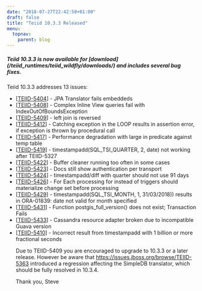 ```yaml
---
date: "2018-07-27T22:42:50+01:00"
draft: false
title: "Teiid 10.3.3 Released"
menu:
  topnav:
    parent: blog
---
```


##### Teiid 10.3.3 is now available for [download] (/teiid_runtimes/teiid_wildfly/downloads/) and includes several bug fixes.

<!--more-->

Teiid 10.3.3 addresses 13 issues:

<ul>
<li>[<a href='https://issues.jboss.org/browse/TEIID-5404'>TEIID-5404</a>] -         JPA Translator fails embeddeds
</li>
<li>[<a href='https://issues.jboss.org/browse/TEIID-5408'>TEIID-5408</a>] -         Complex Inline View queries fail with IndexOutOfBoundsException
</li>
<li>[<a href='https://issues.jboss.org/browse/TEIID-5409'>TEIID-5409</a>] -         left join is reversed
</li>
<li>[<a href='https://issues.jboss.org/browse/TEIID-5412'>TEIID-5412</a>] -         Catching exception in the LOOP results in assertion error, if exception is thrown by procedural call
</li>
<li>[<a href='https://issues.jboss.org/browse/TEIID-5417'>TEIID-5417</a>] -         Performance degradation with large in predicate against temp table
</li>
<li>[<a href='https://issues.jboss.org/browse/TEIID-5419'>TEIID-5419</a>] -          timestampadd(SQL_TSI_QUARTER, 2, date) not working after TEIID-5327
</li>
<li>[<a href='https://issues.jboss.org/browse/TEIID-5422'>TEIID-5422</a>] -         Buffer cleaner running too often in some cases
</li>
<li>[<a href='https://issues.jboss.org/browse/TEIID-5423'>TEIID-5423</a>] -         Docs still show authentication per transport
</li>
<li>[<a href='https://issues.jboss.org/browse/TEIID-5424'>TEIID-5424</a>] -         timestampadd/diff with quarter should not use 91 days
</li>
<li>[<a href='https://issues.jboss.org/browse/TEIID-5426'>TEIID-5426</a>] -         For Each processing for instead of triggers should materialize change set before processing
</li>
<li>[<a href='https://issues.jboss.org/browse/TEIID-5429'>TEIID-5429</a>] -         timestampadd(SQL_TSI_MONTH, 1, 31/03/2018)) results in ORA-01839: date not valid for month specified
</li>
<li>[<a href='https://issues.jboss.org/browse/TEIID-5431'>TEIID-5431</a>] -         Function postgis_full_version() does not exist; Transaction Fails
</li>
<li>[<a href='https://issues.jboss.org/browse/TEIID-5433'>TEIID-5433</a>] -         Cassandra resource adapter broken due to incompatible Guava version
</li>
<li>[<a href='https://issues.jboss.org/browse/TEIID-5410'>TEIID-5410</a>] -         Incorrect result from timestampadd with 1 billion or more fractional seconds
</li>

Due to TEIID-5409 you are encouraged to upgrade to 10.3.3 or a later release.  However be aware that https://issues.jboss.org/browse/TEIID-5363 introduced a regression affecting the SimpleDB translator, which should be fully resolved in 10.3.4.

Thank you, Steve 

